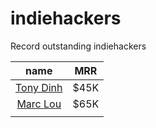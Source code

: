 # indiehackers
Record outstanding indiehackers

|                   name                   | MRR  |
| :--------------------------------------: | :--: |
| [Tony Dinh](https://news.tonydinh.com/)  | $45K |
| [Marc Lou](https://marclou.beehiiv.com/) | $65K |
|                                          |      |

